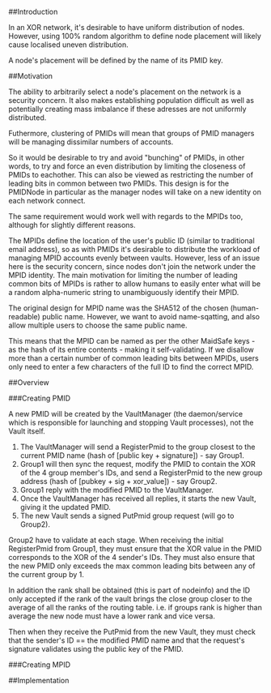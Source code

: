 ##Introduction 

In an XOR network, it's desirable to have uniform distribution of nodes.  However, using 100% random algorithm to define node placement will likely cause localised uneven distribution.

A node's placement will be defined by the name of its PMID key.

##Motivation

The ability to arbitrarily select a node's placement on the network is a security concern. It also makes establishing population difficult as well as potentially creating mass imbalance if these adresses are not uniformly distributed.

Futhermore, clustering of PMIDs will mean that groups of PMID managers will be managing dissimilar numbers of accounts.

So it would be desirable to try and avoid "bunching" of PMIDs, in other words, to try and force an even distribution by limiting the closeness of PMIDs to eachother.  This can also be viewed as restricting the number of leading bits in common between two PMIDs. This design is for the PMIDNode in particular as the manager nodes will take on a new identity on each network connect.

The same requirement would work well with regards to the MPIDs too, although for slightly different reasons.

The MPIDs define the location of the user's public ID (similar to traditional email address), so as with PMIDs it's desirable to distribute the workload of managing MPID accounts evenly between vaults.  However, less of an issue here is the security concern, since nodes don't join the network under the MPID identity.  The main motivation for limiting the number of leading common bits of MPIDs is rather to allow humans to easily enter what will be a random alpha-numeric string to unambiguously identify their MPID.

The original design for MPID name was the SHA512 of the chosen (human-readable) public name.  However, we want to avoid name-sqatting, and also allow multiple users to choose the same public name.

This means that the MPID can be named as per the other MaidSafe keys - as the hash of its entire contents - making it self-validating.  If we disallow more than a certain number of common leading bits between MPIDs, users only need to enter a few characters of the full ID to find the correct MPID.

##Overview

###Creating PMID

A new PMID will be created by the VaultManager (the daemon/service which is responsible for launching and stopping Vault processes), not the Vault itself.

1. The VaultManager will send a RegisterPmid to the group closest to the current PMID name (hash of [public key + signature]) - say Group1.
2. Group1 will then sync the request, modify the PMID to contain the XOR of the 4 group member's IDs, and send a RegisterPmid to the new group address (hash of [pubkey + sig + xor_value]) - say Group2.
3. Group1 reply with the modified PMID to the VaultManager.
4. Once the VaultManager has received all replies, it starts the new Vault, giving it the updated PMID.
5. The new Vault sends a signed PutPmid group request (will go to Group2).

Group2 have to validate at each stage.  When receiving the initial RegisterPmid from Group1, they must ensure that the XOR value in the PMID corresponds to the XOR of the 4 sender's IDs.  They must also ensure that the new PMID only exceeds the max common leading bits between any of the current group by 1.

In addition the rank shall be obtained (this is part of nodeinfo) and the ID only accepted if the rank of the vault brings the close group closer to the average of all the ranks of the routing table. i.e. if groups rank is higher than average the new node must have a lower rank and vice versa.

Then when they receive the PutPmid from the new Vault, they must check that the sender's ID == the modified PMID name and that the request's signature validates using the public key of the PMID. 



###Creating MPID


##Implementation
